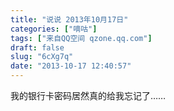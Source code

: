 ```yaml
---
title: "说说 2013年10月17日"
categories: ["嘀咕"]
tags: ["来自QQ空间 qzone.qq.com"]
draft: false
slug: "6cXg7q"
date: "2013-10-17 12:40:57"
---
```


我的银行卡密码居然真的给我忘记了……
